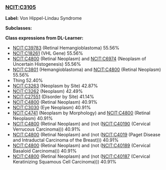 
### [NCIT:C3105](http://purl.obolibrary.org/obo/NCIT_C3105)
**Label:** Von Hippel-Lindau Syndrome

**Subclasses:** 

**Class expressions from DL-Learner:**

- [NCIT:C39783](http://purl.obolibrary.org/obo/NCIT_C39783) (Retinal Hemangioblastoma) 55.56%
- [NCIT:C18261](http://purl.obolibrary.org/obo/NCIT_C18261) (VHL Gene) 55.56%
- [NCIT:C4800](http://purl.obolibrary.org/obo/NCIT_C4800) (Retinal Neoplasm) and [NCIT:C6974](http://purl.obolibrary.org/obo/NCIT_C6974) (Neoplasm of Uncertain Histogenesis) 55.56%
- [NCIT:C3801](http://purl.obolibrary.org/obo/NCIT_C3801) (Hemangioblastoma) and [NCIT:C4800](http://purl.obolibrary.org/obo/NCIT_C4800) (Retinal Neoplasm) 55.56%
- Thing 52.40%
- [NCIT:C3263](http://purl.obolibrary.org/obo/NCIT_C3263) (Neoplasm by Site) 42.87%
- [NCIT:C3262](http://purl.obolibrary.org/obo/NCIT_C3262) (Neoplasm) 42.49%
- [NCIT:C27551](http://purl.obolibrary.org/obo/NCIT_C27551) (Disorder by Site) 41.14%
- [NCIT:C4800](http://purl.obolibrary.org/obo/NCIT_C4800) (Retinal Neoplasm) 40.91%
- [NCIT:C3030](http://purl.obolibrary.org/obo/NCIT_C3030) (Eye Neoplasm) 40.91%
- [NCIT:C4741](http://purl.obolibrary.org/obo/NCIT_C4741) (Neoplasm by Morphology) and [NCIT:C4800](http://purl.obolibrary.org/obo/NCIT_C4800) (Retinal Neoplasm) 40.91%
- [NCIT:C4800](http://purl.obolibrary.org/obo/NCIT_C4800) (Retinal Neoplasm) and (not ([NCIT:C40190](http://purl.obolibrary.org/obo/NCIT_C40190) (Cervical Verrucous Carcinoma))) 40.91%
- [NCIT:C4800](http://purl.obolibrary.org/obo/NCIT_C4800) (Retinal Neoplasm) and (not ([NCIT:C4019](http://purl.obolibrary.org/obo/NCIT_C4019) (Paget Disease and Intraductal Carcinoma of the Breast))) 40.91%
- [NCIT:C4800](http://purl.obolibrary.org/obo/NCIT_C4800) (Retinal Neoplasm) and (not ([NCIT:C40189](http://purl.obolibrary.org/obo/NCIT_C40189) (Cervical Basaloid Carcinoma))) 40.91%
- [NCIT:C4800](http://purl.obolibrary.org/obo/NCIT_C4800) (Retinal Neoplasm) and (not ([NCIT:C40187](http://purl.obolibrary.org/obo/NCIT_C40187) (Cervical Keratinizing Squamous Cell Carcinoma))) 40.91%


